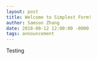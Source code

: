 ```yaml
---
layout: post
title: Welcome to Simplest Form!
author: Samson Zhang
date: 2018-08-12 12:00:00 -0000
tags: announcement
---
```


Testing
